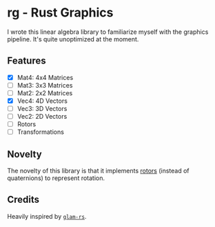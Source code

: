 # rg - Rust Graphics
I wrote this linear algebra library to familiarize myself with the graphics pipeline. It's quite unoptimized at the moment. 

## Features
- [X] Mat4: 4x4 Matrices
- [ ] Mat3: 3x3 Matrices
- [ ] Mat2: 2x2 Matrices
- [X] Vec4: 4D Vectors
- [ ] Vec3: 3D Vectors
- [ ] Vec2: 2D Vectors
- [ ] Rotors
- [ ] Transformations

## Novelty
The novelty of this library is that it implements [rotors](https://marctenbosch.com/quaternions/) (instead of quaternions) to represent rotation.

## Credits
Heavily inspired by [`glam-rs`](https://github.com/bitshifter/glam-rs). 
